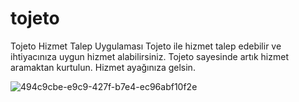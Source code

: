 # tojeto
Tojeto Hizmet Talep Uygulaması Tojeto ile hizmet talep edebilir ve ihtiyacınıza uygun hizmet alabilirsiniz. Tojeto sayesinde artık hizmet aramaktan kurtulun. Hizmet ayağınıza gelsin.

![494c9cbe-e9c9-427f-b7e4-ec96abf10f2e](https://user-images.githubusercontent.com/67559667/152295276-529d9330-7c6a-426e-9c66-a18324a3cd09.png)
